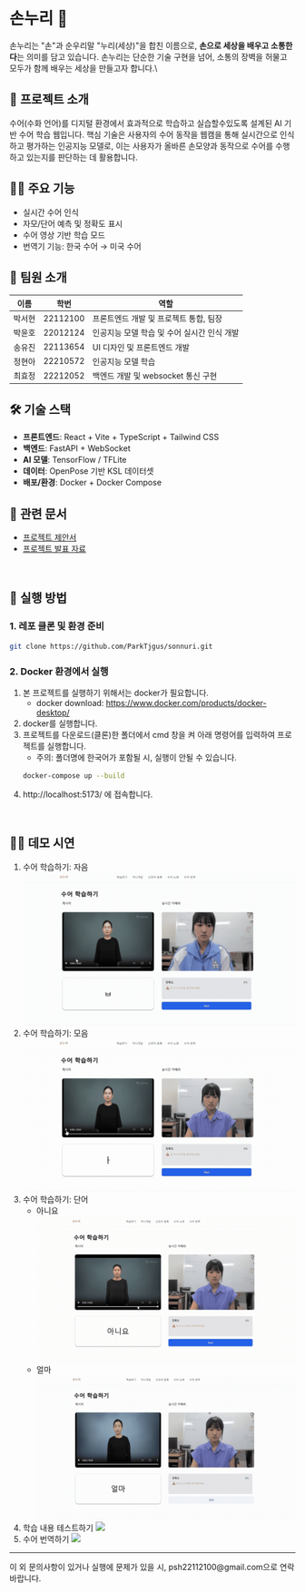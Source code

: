 # 손누리 🤚

손누리는 "손"과 순우리말 "누리(세상)"을 합친 이름으로, **손으로 세상을 배우고 소통한다**는 의미를 담고 있습니다. 손누리는 단순한 기술 구현을 넘어, 소통의 장벽을 허물고 모두가 함께 배우는 세상을 만들고자 합니다.\

## 📌 프로젝트 소개

수어(수화 언어)를 디지털 환경에서 효과적으로 학습하고 실습할수있도록 설계된 AI 기반 수어 학습 웹입니다. 핵심 기술은 사용자의 수어 동작을 웹캠을 통해 실시간으로 인식하고 평가하는 인공지능 모델로, 이는 사용자가 올바른 손모양과 동작으로 수어를 수행하고 있는지를 판단하는 데 활용합니다.

## 🧑‍💻 주요 기능

- 실시간 수어 인식
- 자모/단어 예측 및 정확도 표시
- 수어 영상 기반 학습 모드
- 번역기 기능: 한국 수어 → 미국 수어

## 👥 팀원 소개

| 이름   | 학번     | 역할                                        |
| ------ | -------- | ------------------------------------------- |
| 박서현 | 22112100 | 프론트엔드 개발 및 프로젝트 통합, 팀장      |
| 박윤호 | 22012124 | 인공지능 모델 학습 및 수어 실시간 인식 개발 |
| 송유진 | 22113654 | UI 디자인 및 프론트엔드 개발                |
| 정현아 | 22210572 | 인공지능 모델 학습                          |
| 최효정 | 22212052 | 백엔드 개발 및 websocket 통신 구현          |

## 🛠️ 기술 스택

- **프론트엔드**: React + Vite + TypeScript + Tailwind CSS
- **백엔드**: FastAPI + WebSocket
- **AI 모델**: TensorFlow / TFLite
- **데이터**: OpenPose 기반 KSL 데이터셋
- **배포/환경**: Docker + Docker Compose

## 📄 관련 문서

- [프로젝트 제안서](./프로젝트%20제안서.pdf)
- [프로젝트 발표 자료](./손누리_발표자료.pdf)

<br>

## 🚀 실행 방법

### 1. 레포 클론 및 환경 준비

```bash
git clone https://github.com/ParkTjgus/sonnuri.git
```

### 2. Docker 환경에서 실행

1. 본 프로젝트를 실행하기 위해서는 docker가 필요합니다.
   - docker download: https://www.docker.com/products/docker-desktop/
2. docker를 실행합니다.
3. 프로젝트를 다운로드(클론)한 폴더에서 cmd 창을 켜 아래 명령어를 입력하여 프로젝트를 실행합니다.
   - 주의: 폴더명에 한국어가 포함될 시, 실행이 안될 수 있습니다.
   ```bash
   docker-compose up --build
   ```
4. http://localhost:5173/ 에 접속합니다.

<br>

## 👩‍🏫 데모 시연

1. 수어 학습하기: 자음
   <img src="./demo_video/학습하기_자음.gif">
2. 수어 학습하기: 모음
   <img src="./demo_video/학습하기_모음.gif">
3. 수어 학습하기: 단어
   - 아니요
     <img src="./demo_video/학습하기_아니요.gif">
   - 얼마
     <img src="./demo_video/학습하기_얼마.gif">
4. 학습 내용 테스트하기
   <img src="./demo_video/테스트하기.gif">
5. 수어 번역하기
   <img src="./demo_video/번역하기_아니요.gif">

<hr>
이 외 문의사항이 있거나 실행에 문제가 있을 시, psh22112100@gmail.com으로 연락바랍니다.
